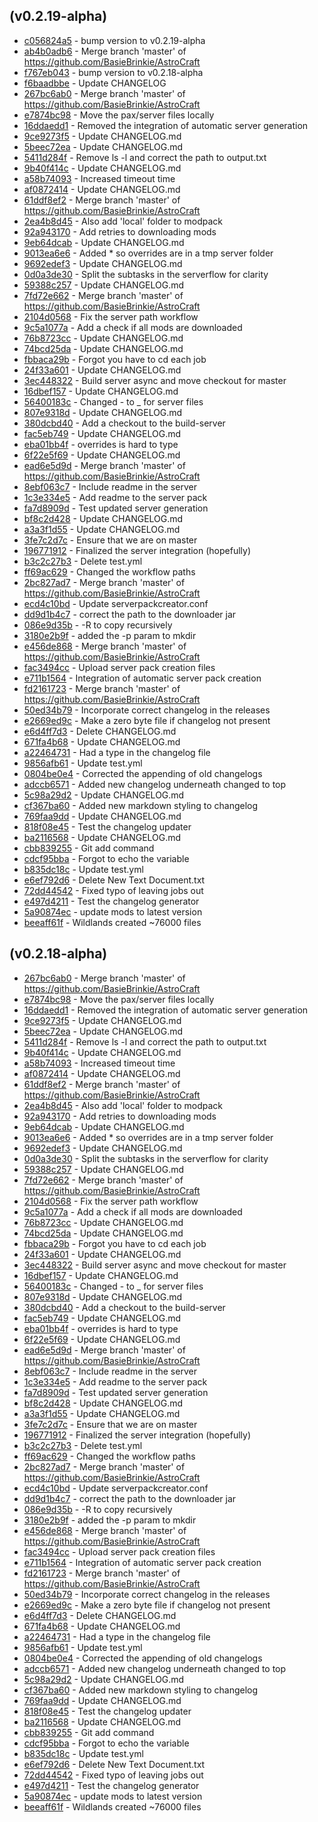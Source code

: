 ## (v0.2.19-alpha)
- [c056824a5](http://github.com/BasieBrinkie/AstroCraft/commit/c056824a557941f0a3de30c4ca9d87993d599322) - bump version to v0.2.19-alpha
- [ab4b0adb6](http://github.com/BasieBrinkie/AstroCraft/commit/ab4b0adb6f7f332862eed7775f976d4093689b0d) - Merge branch 'master' of https://github.com/BasieBrinkie/AstroCraft
- [f767eb043](http://github.com/BasieBrinkie/AstroCraft/commit/f767eb04312132a6be49de8ed88f5ef73cee07c0) - bump version to v0.2.18-alpha
- [f6baadbbe](http://github.com/BasieBrinkie/AstroCraft/commit/f6baadbbed47c49258c350bcbfcdf64322deaf40) - Update CHANGELOG
- [267bc6ab0](http://github.com/BasieBrinkie/AstroCraft/commit/267bc6ab0b847facea3a74f0b6bf085d52a5f22c) - Merge branch 'master' of https://github.com/BasieBrinkie/AstroCraft
- [e7874bc98](http://github.com/BasieBrinkie/AstroCraft/commit/e7874bc98f887f7df0083ae9196a0daacba72309) - Move the pax/server files locally
- [16ddaedd1](http://github.com/BasieBrinkie/AstroCraft/commit/16ddaedd1c7110d7b0d1aae51f51cfc503fd8b4e) - Removed the integration of automatic server generation
- [9ce9273f5](http://github.com/BasieBrinkie/AstroCraft/commit/9ce9273f5d0f2384c95d5fbb90c3bc986f7bae30) - Update CHANGELOG.md
- [5beec72ea](http://github.com/BasieBrinkie/AstroCraft/commit/5beec72ead09eadfbd5262053b2d20d88b0cc8d3) - Update CHANGELOG.md
- [5411d284f](http://github.com/BasieBrinkie/AstroCraft/commit/5411d284fba5a57acb9e648e8e68ff2d054054d7) - Remove ls -l and correct the path to output.txt
- [9b40f414c](http://github.com/BasieBrinkie/AstroCraft/commit/9b40f414c838845e63f359a8648e41920d6de6e9) - Update CHANGELOG.md
- [a58b74093](http://github.com/BasieBrinkie/AstroCraft/commit/a58b74093fca438f11bbdc789cb91f04301a5ae1) - Increased timeout time
- [af0872414](http://github.com/BasieBrinkie/AstroCraft/commit/af08724143dbed41757a361bb4fa3c12e54b5f8c) - Update CHANGELOG.md
- [61ddf8ef2](http://github.com/BasieBrinkie/AstroCraft/commit/61ddf8ef22ed201025bef795e4be8d142dcdbb67) - Merge branch 'master' of https://github.com/BasieBrinkie/AstroCraft
- [2ea4b8d45](http://github.com/BasieBrinkie/AstroCraft/commit/2ea4b8d45535a373e57886948197b551d77d31c9) - Also add 'local' folder to modpack
- [92a943170](http://github.com/BasieBrinkie/AstroCraft/commit/92a9431703a436f24eae48d7bb9c6095304165d7) - Add retries to downloading mods
- [9eb64dcab](http://github.com/BasieBrinkie/AstroCraft/commit/9eb64dcabffba23c2016854761e2cca4cc57f2b1) - Update CHANGELOG.md
- [9013ea6e6](http://github.com/BasieBrinkie/AstroCraft/commit/9013ea6e6f00010494045d01f9cdd9d4403e4fcf) - Added * so overrides are in a tmp server folder
- [9692edef3](http://github.com/BasieBrinkie/AstroCraft/commit/9692edef3b322372f0d0bf87d8435de61d3040bb) - Update CHANGELOG.md
- [0d0a3de30](http://github.com/BasieBrinkie/AstroCraft/commit/0d0a3de30f86d07dcf60bb4652cceb962f7a0b76) - Split the subtasks in the serverflow for clarity
- [59388c257](http://github.com/BasieBrinkie/AstroCraft/commit/59388c257dd1db6d72866f4ef884f48d72a46d6b) - Update CHANGELOG.md
- [7fd72e662](http://github.com/BasieBrinkie/AstroCraft/commit/7fd72e6628acf43bd12f7ff582a354a4437e8927) - Merge branch 'master' of https://github.com/BasieBrinkie/AstroCraft
- [2104d0568](http://github.com/BasieBrinkie/AstroCraft/commit/2104d0568188e28ea783e8f8ce46b9e898eb01ed) - Fix the server path workflow
- [9c5a1077a](http://github.com/BasieBrinkie/AstroCraft/commit/9c5a1077a658a9fd119f889be23762ee0c8d8230) - Add a check if all mods are downloaded
- [76b8723cc](http://github.com/BasieBrinkie/AstroCraft/commit/76b8723cc25ad05d186a37c9e7b7da8dbd5e04b4) - Update CHANGELOG.md
- [74bcd25da](http://github.com/BasieBrinkie/AstroCraft/commit/74bcd25da36861b675545dd82a955997fa2f8a1e) - Update CHANGELOG.md
- [fbbaca29b](http://github.com/BasieBrinkie/AstroCraft/commit/fbbaca29bc2bbd388ed603a43f697038981da41b) - Forgot you have to cd each job
- [24f33a601](http://github.com/BasieBrinkie/AstroCraft/commit/24f33a6015fe28f494f0bf77799f25c0c665034e) - Update CHANGELOG.md
- [3ec448322](http://github.com/BasieBrinkie/AstroCraft/commit/3ec448322ffec515a2db392ead884a61bd30e6ee) - Build server async and move checkout for master
- [16dbef157](http://github.com/BasieBrinkie/AstroCraft/commit/16dbef157999a86964ac05a47524dce7ac4a8e43) - Update CHANGELOG.md
- [56400183c](http://github.com/BasieBrinkie/AstroCraft/commit/56400183caf1dedb8a070407e9ba56c6f0e2a4ba) - Changed - to _ for server files
- [807e9318d](http://github.com/BasieBrinkie/AstroCraft/commit/807e9318d065f80593f3d5a0bb868a57c39c0872) - Update CHANGELOG.md
- [380dcbd40](http://github.com/BasieBrinkie/AstroCraft/commit/380dcbd4095da0ebf733340e617c1eba191899b9) - Add a checkout to the build-server
- [fac5eb749](http://github.com/BasieBrinkie/AstroCraft/commit/fac5eb7493f13f0e93f9ca0f558841161cc6f1df) - Update CHANGELOG.md
- [eba01bb4f](http://github.com/BasieBrinkie/AstroCraft/commit/eba01bb4f0040a2de534472b5daf415332d19ae2) - overrides is hard to type
- [6f22e5f69](http://github.com/BasieBrinkie/AstroCraft/commit/6f22e5f695dabbb0e64ee6a850bea92298e0d566) - Update CHANGELOG.md
- [ead6e5d9d](http://github.com/BasieBrinkie/AstroCraft/commit/ead6e5d9d40d907c84affb7c9e3ca12fd27ab0ba) - Merge branch 'master' of https://github.com/BasieBrinkie/AstroCraft
- [8ebf063c7](http://github.com/BasieBrinkie/AstroCraft/commit/8ebf063c78a294fc2d95401f8282dbb8429e7955) - Include readme in the server
- [1c3e334e5](http://github.com/BasieBrinkie/AstroCraft/commit/1c3e334e516db0a42cc5fe477b05b8dacfbc4a31) - Add readme to the server pack
- [fa7d8909d](http://github.com/BasieBrinkie/AstroCraft/commit/fa7d8909d362392cd5b1408ef8eaba7058c0ac88) - Test updated server generation
- [bf8c2d428](http://github.com/BasieBrinkie/AstroCraft/commit/bf8c2d4284d2fb222b6619180c76228d808645ec) - Update CHANGELOG.md
- [a3a3f1d55](http://github.com/BasieBrinkie/AstroCraft/commit/a3a3f1d558c9ade89a754688601dfb814999e838) - Update CHANGELOG.md
- [3fe7c2d7c](http://github.com/BasieBrinkie/AstroCraft/commit/3fe7c2d7c167fc2508ee7ca0fb254c1eace8e68d) - Ensure that we are on master
- [196771912](http://github.com/BasieBrinkie/AstroCraft/commit/1967719124c28bebf171471b0d5d3a95ebae877d) - Finalized the server integration (hopefully)
- [b3c2c27b3](http://github.com/BasieBrinkie/AstroCraft/commit/b3c2c27b373122db7df76c29e6fc9311a67a97f7) - Delete test.yml
- [ff69ac629](http://github.com/BasieBrinkie/AstroCraft/commit/ff69ac6296107ceb91d2bde174b1aa0d8c03339f) - Changed the workflow paths
- [2bc827ad7](http://github.com/BasieBrinkie/AstroCraft/commit/2bc827ad700bc4374e0fb715b078e82e51b9ebdb) - Merge branch 'master' of https://github.com/BasieBrinkie/AstroCraft
- [ecd4c10bd](http://github.com/BasieBrinkie/AstroCraft/commit/ecd4c10bd609c1cf5f2a9c87e4b1a770ece34079) - Update serverpackcreator.conf
- [dd9d1b4c7](http://github.com/BasieBrinkie/AstroCraft/commit/dd9d1b4c7624eddcabafb06d2fde94e8be9ee99b) - correct the path to the downloader jar
- [086e9d35b](http://github.com/BasieBrinkie/AstroCraft/commit/086e9d35bac4c0ad7b2340a3cdff863f43a33b70) - -R to copy recursively
- [3180e2b9f](http://github.com/BasieBrinkie/AstroCraft/commit/3180e2b9f499ac2fa4239ce35c238799bfe628ca) - added the -p param to mkdir
- [e456de868](http://github.com/BasieBrinkie/AstroCraft/commit/e456de868ca91bd88d0c39a1540929d989d04a4e) - Merge branch 'master' of https://github.com/BasieBrinkie/AstroCraft
- [fac3494cc](http://github.com/BasieBrinkie/AstroCraft/commit/fac3494cc524f28c457bc2876f1544259c2e1420) - Upload server pack creation files
- [e711b1564](http://github.com/BasieBrinkie/AstroCraft/commit/e711b1564c5599bd369f696155e7adef82bbfe85) - Integration of automatic server pack creation
- [fd2161723](http://github.com/BasieBrinkie/AstroCraft/commit/fd216172315ffc59e4821e6dfab08e9833742d5d) - Merge branch 'master' of https://github.com/BasieBrinkie/AstroCraft
- [50ed34b79](http://github.com/BasieBrinkie/AstroCraft/commit/50ed34b79a73d5ce9f1ededd3d2a8a76b84e9942) - Incorporate correct changelog in the releases
- [e2669ed9c](http://github.com/BasieBrinkie/AstroCraft/commit/e2669ed9c5866f4210fa336a6a837a3278f55a72) - Make a zero byte file if changelog not present
- [e6d4ff7d3](http://github.com/BasieBrinkie/AstroCraft/commit/e6d4ff7d361c8afbf34137b389859598e2b43191) - Delete CHANGELOG.md
- [671fa4b68](http://github.com/BasieBrinkie/AstroCraft/commit/671fa4b68a9d1e29419d55c54f2ddc8e5efd0ae6) - Update CHANGELOG.md
- [a22464731](http://github.com/BasieBrinkie/AstroCraft/commit/a22464731a63988a93c6cefe20bf2e901e7e6ee4) - Had a type in the changelog file
- [9856afb61](http://github.com/BasieBrinkie/AstroCraft/commit/9856afb61723facde3c6740fcb484babe53d6802) - Update test.yml
- [0804be0e4](http://github.com/BasieBrinkie/AstroCraft/commit/0804be0e4fe26ad00299cbe688632450375f3c3e) - Corrected the appending of old changelogs
- [adccb6571](http://github.com/BasieBrinkie/AstroCraft/commit/adccb6571b0258f7be1c50aa3f6b740a25ca5347) - Added new changelog underneath changed to top
- [5c98a29d2](http://github.com/BasieBrinkie/AstroCraft/commit/5c98a29d26761e35f79ea84501b9f669b724d665) - Update CHANGELOG.md
- [cf367ba60](http://github.com/BasieBrinkie/AstroCraft/commit/cf367ba605250bf8662c63093d3aae0b67f74c6c) - Added new markdown styling to changelog
- [769faa9dd](http://github.com/BasieBrinkie/AstroCraft/commit/769faa9dd7ad39f3d52e865fe1ee8a2f59756824) - Update CHANGELOG.md
- [818f08e45](http://github.com/BasieBrinkie/AstroCraft/commit/818f08e45549385996dd5caa562065be34afed5c) - Test the changelog updater
- [ba2116568](http://github.com/BasieBrinkie/AstroCraft/commit/ba2116568407f28aaf0bea90a65504df552eef04) - Update CHANGELOG.md
- [cbb839255](http://github.com/BasieBrinkie/AstroCraft/commit/cbb83925541d6630ee20272a7a1f9ef577578792) - Git add command
- [cdcf95bba](http://github.com/BasieBrinkie/AstroCraft/commit/cdcf95bbab98b7ed930a692f696b085976b483c8) - Forgot to echo the variable
- [b835dc18c](http://github.com/BasieBrinkie/AstroCraft/commit/b835dc18cfafde1b02a96883044765aa2c36edab) - Update test.yml
- [e6ef792d6](http://github.com/BasieBrinkie/AstroCraft/commit/e6ef792d69ec61dbc3e9f3ddc6abf13c477bf543) - Delete New Text Document.txt
- [72dd44542](http://github.com/BasieBrinkie/AstroCraft/commit/72dd44542f53cf48cc1a4a89469eac27af3b7dd4) - Fixed typo of leaving jobs out
- [e497d4211](http://github.com/BasieBrinkie/AstroCraft/commit/e497d4211455a40bb6cea194455df816ab469122) - Test the changelog generator
- [5a90874ec](http://github.com/BasieBrinkie/AstroCraft/commit/5a90874ec5666a52caeda0157aa876e4a3bd4382) - update mods to latest version
- [beeaff61f](http://github.com/BasieBrinkie/AstroCraft/commit/beeaff61f4261c1e20193abb788913cdb5091075) - Wildlands created ~76000 files

## (v0.2.18-alpha)
- [267bc6ab0](http://github.com/BasieBrinkie/AstroCraft/commit/267bc6ab0b847facea3a74f0b6bf085d52a5f22c) - Merge branch 'master' of https://github.com/BasieBrinkie/AstroCraft
- [e7874bc98](http://github.com/BasieBrinkie/AstroCraft/commit/e7874bc98f887f7df0083ae9196a0daacba72309) - Move the pax/server files locally
- [16ddaedd1](http://github.com/BasieBrinkie/AstroCraft/commit/16ddaedd1c7110d7b0d1aae51f51cfc503fd8b4e) - Removed the integration of automatic server generation
- [9ce9273f5](http://github.com/BasieBrinkie/AstroCraft/commit/9ce9273f5d0f2384c95d5fbb90c3bc986f7bae30) - Update CHANGELOG.md
- [5beec72ea](http://github.com/BasieBrinkie/AstroCraft/commit/5beec72ead09eadfbd5262053b2d20d88b0cc8d3) - Update CHANGELOG.md
- [5411d284f](http://github.com/BasieBrinkie/AstroCraft/commit/5411d284fba5a57acb9e648e8e68ff2d054054d7) - Remove ls -l and correct the path to output.txt
- [9b40f414c](http://github.com/BasieBrinkie/AstroCraft/commit/9b40f414c838845e63f359a8648e41920d6de6e9) - Update CHANGELOG.md
- [a58b74093](http://github.com/BasieBrinkie/AstroCraft/commit/a58b74093fca438f11bbdc789cb91f04301a5ae1) - Increased timeout time
- [af0872414](http://github.com/BasieBrinkie/AstroCraft/commit/af08724143dbed41757a361bb4fa3c12e54b5f8c) - Update CHANGELOG.md
- [61ddf8ef2](http://github.com/BasieBrinkie/AstroCraft/commit/61ddf8ef22ed201025bef795e4be8d142dcdbb67) - Merge branch 'master' of https://github.com/BasieBrinkie/AstroCraft
- [2ea4b8d45](http://github.com/BasieBrinkie/AstroCraft/commit/2ea4b8d45535a373e57886948197b551d77d31c9) - Also add 'local' folder to modpack
- [92a943170](http://github.com/BasieBrinkie/AstroCraft/commit/92a9431703a436f24eae48d7bb9c6095304165d7) - Add retries to downloading mods
- [9eb64dcab](http://github.com/BasieBrinkie/AstroCraft/commit/9eb64dcabffba23c2016854761e2cca4cc57f2b1) - Update CHANGELOG.md
- [9013ea6e6](http://github.com/BasieBrinkie/AstroCraft/commit/9013ea6e6f00010494045d01f9cdd9d4403e4fcf) - Added * so overrides are in a tmp server folder
- [9692edef3](http://github.com/BasieBrinkie/AstroCraft/commit/9692edef3b322372f0d0bf87d8435de61d3040bb) - Update CHANGELOG.md
- [0d0a3de30](http://github.com/BasieBrinkie/AstroCraft/commit/0d0a3de30f86d07dcf60bb4652cceb962f7a0b76) - Split the subtasks in the serverflow for clarity
- [59388c257](http://github.com/BasieBrinkie/AstroCraft/commit/59388c257dd1db6d72866f4ef884f48d72a46d6b) - Update CHANGELOG.md
- [7fd72e662](http://github.com/BasieBrinkie/AstroCraft/commit/7fd72e6628acf43bd12f7ff582a354a4437e8927) - Merge branch 'master' of https://github.com/BasieBrinkie/AstroCraft
- [2104d0568](http://github.com/BasieBrinkie/AstroCraft/commit/2104d0568188e28ea783e8f8ce46b9e898eb01ed) - Fix the server path workflow
- [9c5a1077a](http://github.com/BasieBrinkie/AstroCraft/commit/9c5a1077a658a9fd119f889be23762ee0c8d8230) - Add a check if all mods are downloaded
- [76b8723cc](http://github.com/BasieBrinkie/AstroCraft/commit/76b8723cc25ad05d186a37c9e7b7da8dbd5e04b4) - Update CHANGELOG.md
- [74bcd25da](http://github.com/BasieBrinkie/AstroCraft/commit/74bcd25da36861b675545dd82a955997fa2f8a1e) - Update CHANGELOG.md
- [fbbaca29b](http://github.com/BasieBrinkie/AstroCraft/commit/fbbaca29bc2bbd388ed603a43f697038981da41b) - Forgot you have to cd each job
- [24f33a601](http://github.com/BasieBrinkie/AstroCraft/commit/24f33a6015fe28f494f0bf77799f25c0c665034e) - Update CHANGELOG.md
- [3ec448322](http://github.com/BasieBrinkie/AstroCraft/commit/3ec448322ffec515a2db392ead884a61bd30e6ee) - Build server async and move checkout for master
- [16dbef157](http://github.com/BasieBrinkie/AstroCraft/commit/16dbef157999a86964ac05a47524dce7ac4a8e43) - Update CHANGELOG.md
- [56400183c](http://github.com/BasieBrinkie/AstroCraft/commit/56400183caf1dedb8a070407e9ba56c6f0e2a4ba) - Changed - to _ for server files
- [807e9318d](http://github.com/BasieBrinkie/AstroCraft/commit/807e9318d065f80593f3d5a0bb868a57c39c0872) - Update CHANGELOG.md
- [380dcbd40](http://github.com/BasieBrinkie/AstroCraft/commit/380dcbd4095da0ebf733340e617c1eba191899b9) - Add a checkout to the build-server
- [fac5eb749](http://github.com/BasieBrinkie/AstroCraft/commit/fac5eb7493f13f0e93f9ca0f558841161cc6f1df) - Update CHANGELOG.md
- [eba01bb4f](http://github.com/BasieBrinkie/AstroCraft/commit/eba01bb4f0040a2de534472b5daf415332d19ae2) - overrides is hard to type
- [6f22e5f69](http://github.com/BasieBrinkie/AstroCraft/commit/6f22e5f695dabbb0e64ee6a850bea92298e0d566) - Update CHANGELOG.md
- [ead6e5d9d](http://github.com/BasieBrinkie/AstroCraft/commit/ead6e5d9d40d907c84affb7c9e3ca12fd27ab0ba) - Merge branch 'master' of https://github.com/BasieBrinkie/AstroCraft
- [8ebf063c7](http://github.com/BasieBrinkie/AstroCraft/commit/8ebf063c78a294fc2d95401f8282dbb8429e7955) - Include readme in the server
- [1c3e334e5](http://github.com/BasieBrinkie/AstroCraft/commit/1c3e334e516db0a42cc5fe477b05b8dacfbc4a31) - Add readme to the server pack
- [fa7d8909d](http://github.com/BasieBrinkie/AstroCraft/commit/fa7d8909d362392cd5b1408ef8eaba7058c0ac88) - Test updated server generation
- [bf8c2d428](http://github.com/BasieBrinkie/AstroCraft/commit/bf8c2d4284d2fb222b6619180c76228d808645ec) - Update CHANGELOG.md
- [a3a3f1d55](http://github.com/BasieBrinkie/AstroCraft/commit/a3a3f1d558c9ade89a754688601dfb814999e838) - Update CHANGELOG.md
- [3fe7c2d7c](http://github.com/BasieBrinkie/AstroCraft/commit/3fe7c2d7c167fc2508ee7ca0fb254c1eace8e68d) - Ensure that we are on master
- [196771912](http://github.com/BasieBrinkie/AstroCraft/commit/1967719124c28bebf171471b0d5d3a95ebae877d) - Finalized the server integration (hopefully)
- [b3c2c27b3](http://github.com/BasieBrinkie/AstroCraft/commit/b3c2c27b373122db7df76c29e6fc9311a67a97f7) - Delete test.yml
- [ff69ac629](http://github.com/BasieBrinkie/AstroCraft/commit/ff69ac6296107ceb91d2bde174b1aa0d8c03339f) - Changed the workflow paths
- [2bc827ad7](http://github.com/BasieBrinkie/AstroCraft/commit/2bc827ad700bc4374e0fb715b078e82e51b9ebdb) - Merge branch 'master' of https://github.com/BasieBrinkie/AstroCraft
- [ecd4c10bd](http://github.com/BasieBrinkie/AstroCraft/commit/ecd4c10bd609c1cf5f2a9c87e4b1a770ece34079) - Update serverpackcreator.conf
- [dd9d1b4c7](http://github.com/BasieBrinkie/AstroCraft/commit/dd9d1b4c7624eddcabafb06d2fde94e8be9ee99b) - correct the path to the downloader jar
- [086e9d35b](http://github.com/BasieBrinkie/AstroCraft/commit/086e9d35bac4c0ad7b2340a3cdff863f43a33b70) - -R to copy recursively
- [3180e2b9f](http://github.com/BasieBrinkie/AstroCraft/commit/3180e2b9f499ac2fa4239ce35c238799bfe628ca) - added the -p param to mkdir
- [e456de868](http://github.com/BasieBrinkie/AstroCraft/commit/e456de868ca91bd88d0c39a1540929d989d04a4e) - Merge branch 'master' of https://github.com/BasieBrinkie/AstroCraft
- [fac3494cc](http://github.com/BasieBrinkie/AstroCraft/commit/fac3494cc524f28c457bc2876f1544259c2e1420) - Upload server pack creation files
- [e711b1564](http://github.com/BasieBrinkie/AstroCraft/commit/e711b1564c5599bd369f696155e7adef82bbfe85) - Integration of automatic server pack creation
- [fd2161723](http://github.com/BasieBrinkie/AstroCraft/commit/fd216172315ffc59e4821e6dfab08e9833742d5d) - Merge branch 'master' of https://github.com/BasieBrinkie/AstroCraft
- [50ed34b79](http://github.com/BasieBrinkie/AstroCraft/commit/50ed34b79a73d5ce9f1ededd3d2a8a76b84e9942) - Incorporate correct changelog in the releases
- [e2669ed9c](http://github.com/BasieBrinkie/AstroCraft/commit/e2669ed9c5866f4210fa336a6a837a3278f55a72) - Make a zero byte file if changelog not present
- [e6d4ff7d3](http://github.com/BasieBrinkie/AstroCraft/commit/e6d4ff7d361c8afbf34137b389859598e2b43191) - Delete CHANGELOG.md
- [671fa4b68](http://github.com/BasieBrinkie/AstroCraft/commit/671fa4b68a9d1e29419d55c54f2ddc8e5efd0ae6) - Update CHANGELOG.md
- [a22464731](http://github.com/BasieBrinkie/AstroCraft/commit/a22464731a63988a93c6cefe20bf2e901e7e6ee4) - Had a type in the changelog file
- [9856afb61](http://github.com/BasieBrinkie/AstroCraft/commit/9856afb61723facde3c6740fcb484babe53d6802) - Update test.yml
- [0804be0e4](http://github.com/BasieBrinkie/AstroCraft/commit/0804be0e4fe26ad00299cbe688632450375f3c3e) - Corrected the appending of old changelogs
- [adccb6571](http://github.com/BasieBrinkie/AstroCraft/commit/adccb6571b0258f7be1c50aa3f6b740a25ca5347) - Added new changelog underneath changed to top
- [5c98a29d2](http://github.com/BasieBrinkie/AstroCraft/commit/5c98a29d26761e35f79ea84501b9f669b724d665) - Update CHANGELOG.md
- [cf367ba60](http://github.com/BasieBrinkie/AstroCraft/commit/cf367ba605250bf8662c63093d3aae0b67f74c6c) - Added new markdown styling to changelog
- [769faa9dd](http://github.com/BasieBrinkie/AstroCraft/commit/769faa9dd7ad39f3d52e865fe1ee8a2f59756824) - Update CHANGELOG.md
- [818f08e45](http://github.com/BasieBrinkie/AstroCraft/commit/818f08e45549385996dd5caa562065be34afed5c) - Test the changelog updater
- [ba2116568](http://github.com/BasieBrinkie/AstroCraft/commit/ba2116568407f28aaf0bea90a65504df552eef04) - Update CHANGELOG.md
- [cbb839255](http://github.com/BasieBrinkie/AstroCraft/commit/cbb83925541d6630ee20272a7a1f9ef577578792) - Git add command
- [cdcf95bba](http://github.com/BasieBrinkie/AstroCraft/commit/cdcf95bbab98b7ed930a692f696b085976b483c8) - Forgot to echo the variable
- [b835dc18c](http://github.com/BasieBrinkie/AstroCraft/commit/b835dc18cfafde1b02a96883044765aa2c36edab) - Update test.yml
- [e6ef792d6](http://github.com/BasieBrinkie/AstroCraft/commit/e6ef792d69ec61dbc3e9f3ddc6abf13c477bf543) - Delete New Text Document.txt
- [72dd44542](http://github.com/BasieBrinkie/AstroCraft/commit/72dd44542f53cf48cc1a4a89469eac27af3b7dd4) - Fixed typo of leaving jobs out
- [e497d4211](http://github.com/BasieBrinkie/AstroCraft/commit/e497d4211455a40bb6cea194455df816ab469122) - Test the changelog generator
- [5a90874ec](http://github.com/BasieBrinkie/AstroCraft/commit/5a90874ec5666a52caeda0157aa876e4a3bd4382) - update mods to latest version
- [beeaff61f](http://github.com/BasieBrinkie/AstroCraft/commit/beeaff61f4261c1e20193abb788913cdb5091075) - Wildlands created ~76000 files


